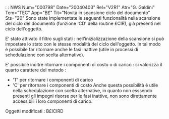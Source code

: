  :  : NWS Num="000798" Date="20040403" Rel="V2R1" Atr="G. Galdini" Tem="TEC" App="B£" Tit="Novità in scansione ciclo del documento" Sts="20"
Sono state implementate le seguenti funzionalità nella scansione del ciclo del documento (funzione 'CD' della routine £CIR), già presenti nel ciclo dell'oggetto.

E' stato attivato il filtro sugli stati :  nell'inizializzazione della scansione si può impostare lo
stato con le stesse modalità del ciclo dell'oggetto.
In tal modo è possibile far ritornare anche le fasi inattive (utile in processi di schedulazione con
scelta alternative).

E' possibile inoltre ritornare i componenti di costo o di carico :  si valorizza il quarto carattere
del metodo : 
- 'T' per ritornare i componenti di carico
- 'C' per ritornare i componenti di costo
Anche questa possibilità è utile nella schedulazione con scelta alternative, in quanto non esssendo
presenti gli impegni risorse per le fasi inattive, non sono direttamente accessibili i loro componenti di carico.

Oggetti modificati :  B£ICIRD
